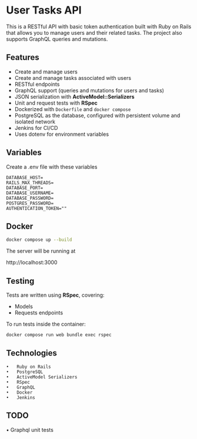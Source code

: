 # User Tasks API

This is a RESTful API with basic token authentication built with Ruby on Rails that allows you to manage users and their related tasks. The project also supports GraphQL queries and mutations.

## Features

- Create and manage users  
- Create and manage tasks associated with users  
- RESTful endpoints  
- GraphQL support (queries and mutations for users and tasks)  
- JSON serialization with **ActiveModel::Serializers**  
- Unit and request tests with **RSpec**  
- Dockerized with `Dockerfile` and `docker compose`  
- PostgreSQL as the database, configured with persistent volume and isolated network
- Jenkins for CI/CD
- Uses dotenv for environment variables

## Variables

Create a .env file with these variables

```
DATABASE_HOST=
RAILS_MAX_THREADS=
DATABASE_PORT=
DATABASE_USERNAME=
DATABASE_PASSWORD=
POSTGRES_PASSWORD=
AUTHENTICATION_TOKEN=""
```

## Docker

```bash
docker compose up --build
```

The server will be running at

http://localhost:3000

## Testing

Tests are written using **RSpec**, covering:

- Models  
- Requests endpoints  

To run tests inside the container:

```bash
docker compose run web bundle exec rspec
```

## Technologies

	•	Ruby on Rails
	•	PostgreSQL
	•	ActiveModel Serializers
	•	RSpec
	•	GraphQL
	•	Docker
	•	Jenkins

## TODO
  •	Graphql unit tests
